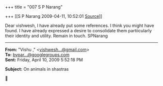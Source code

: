 +++
title = "007 S P Narang"

+++
[[S P Narang	2009-04-11, 10:52:01 [Source](https://groups.google.com/g/bvparishat/c/tr_OZ8CRIg8)]]



Dear vishwesh, I have already put some references. I think you might have found. I have already expressed a desire to consolidate them partiicularly their identity and utility. Remain in touch. SPNarang  

  

------------------------------------------------------------------------

**From:** "Vishu ," \<[vishwesh...@gmail.com]()\>  
**To:** [bvpar...@googlegroups.com]()  
**Sent:** Friday, April 10, 2009 5:52:18 PM

  
**Subject:** On animals in shastras  



